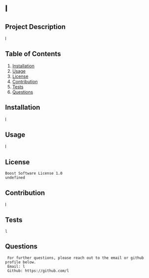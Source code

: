 
  # l
  
  ## Project Description
  l

  ## Table of Contents
  1. [Installation](#installation)
  2. [Usage](#usage)
  3. [License](#license)
  4. [Contribution](#contribution)
  5. [Tests](#tests)
  6. [Questions](#questions)

  <a id="installation"></a>
  ## Installation 
 l

  <a id="usage"></a>
  ## Usage 
  l

  <a id="license"></a>
  ## License
    Boost Software License 1.0
    undefined

  <a id="contribution"></a>
  ## Contribution
   l

  <a id="tests"></a>
  ## Tests
    l

  <a id="questions"></a>
  ## Questions
     For further questions, please reach out to the email or github profile below. 
     Email: l
     Github: https://github.com/l
